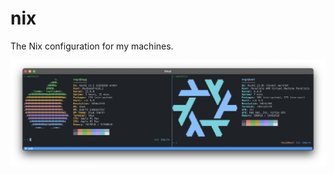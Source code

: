 # nix

The Nix configuration for my machines.

![My NixOS Setup!](nix.png "A screenshot of my NixOS terminals")

